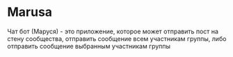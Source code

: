 # Marusa
Чат бот (Маруся) - это приложение, которое может отправить пост на стену сообщества, отправить сообщение всем участникам группы, либо отправить сообщение выбранным участникам группы
